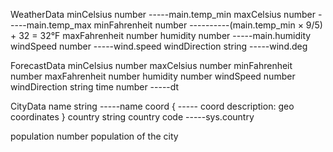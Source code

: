 WeatherData
minCelsius number -----main.temp_min
maxCelsius number -----main.temp_max
minFahrenheit number ----------(main.temp_min × 9/5) + 32 = 32°F
maxFahrenheit number
humidity number -----main.humidity
windSpeed number -----wind.speed
windDirection string -----wind.deg

ForecastData
minCelsius number
maxCelsius number
minFahrenheit number
maxFahrenheit number
humidity number
windSpeed number
windDirection string
time number -----dt

CityData
name string -----name
coord { ----- coord
description:
geo coordinates
}
country string
country code -----sys.country

population number
population of the city
